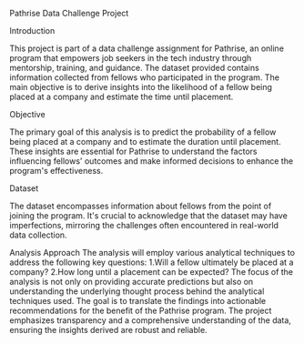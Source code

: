 Pathrise Data Challenge Project

Introduction

This project is part of a data challenge assignment for Pathrise, an online program that empowers job seekers in the tech industry through mentorship, training, and guidance. The dataset provided contains information collected from fellows who participated in the program. The main objective is to derive insights into the likelihood of a fellow being placed at a company and 
estimate the time until placement.

Objective

The primary goal of this analysis is to predict the probability of a fellow being placed at a company and to estimate the duration until placement. These insights are essential for Pathrise to understand the factors influencing fellows' outcomes and make informed decisions to enhance the program's effectiveness.

Dataset

The dataset encompasses information about fellows from the point of joining the program. It's crucial to acknowledge that the dataset may have imperfections, mirroring the challenges often encountered in real-world data collection.

Analysis Approach
The analysis will employ various analytical techniques to address the following key questions:
1.Will a fellow ultimately be placed at a company?
2.How long until a placement can be expected?
The focus of the analysis is not only on providing accurate predictions but also on understanding the underlying thought process behind the analytical techniques used. The goal is to translate the findings into actionable recommendations for the benefit of the Pathrise program. The project emphasizes transparency and a comprehensive understanding of the data, ensuring the insights derived are robust and reliable.
